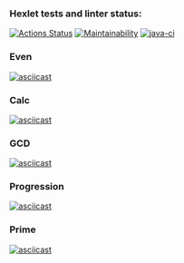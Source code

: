 ### Hexlet tests and linter status:
[![Actions Status](https://github.com/AndreiSerov/java-project-lvl1/workflows/hexlet-check/badge.svg)](https://github.com/AndreiSerov/java-project-lvl1/actions)
[![Maintainability](https://api.codeclimate.com/v1/badges/5ca75c51694582126a01/maintainability)](https://codeclimate.com/github/AndreiSerov/java-project-lvl1/maintainability)
[![java-ci](https://github.com/AndreiSerov/java-project-lvl1/actions/workflows/java-ci.yml/badge.svg)](https://github.com/AndreiSerov/java-project-lvl1/actions/workflows/java-ci.yml)


### Even
[![asciicast](https://asciinema.org/a/gGvLL6JxybBwbTRqEdZbAFXLx.svg)](https://asciinema.org/a/gGvLL6JxybBwbTRqEdZbAFXLx)
### Calc
[![asciicast](https://asciinema.org/a/b9NnqKhWJgWl8f9RdT9FbDyY9.svg)](https://asciinema.org/a/b9NnqKhWJgWl8f9RdT9FbDyY9)
### GCD
[![asciicast](https://asciinema.org/a/4lvqehHxBECX8D7yFxsBk8gne.svg)](https://asciinema.org/a/4lvqehHxBECX8D7yFxsBk8gne)
### Progression
[![asciicast](https://asciinema.org/a/4VyNQ2MTx744gOf4BXVm5kaZs.svg)](https://asciinema.org/a/4VyNQ2MTx744gOf4BXVm5kaZs)
### Prime
[![asciicast](https://asciinema.org/a/oVqYNKNNiJr7Lm99DdWCOsPFz.svg)](https://asciinema.org/a/oVqYNKNNiJr7Lm99DdWCOsPFz)